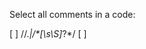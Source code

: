 Select all comments in a code:

[                                   ]
\/\/.*|\/\*[\s\S]*?\*\/
[                                   ]

